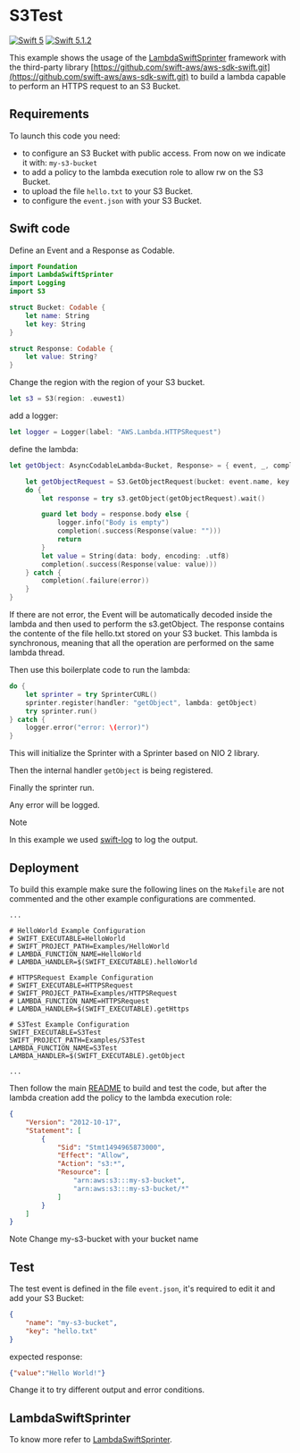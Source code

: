 # S3Test

[![Swift 5](https://img.shields.io/badge/Swift-5.0-blue.svg)](https://swift.org/download/) [![Swift 5.1.2](https://img.shields.io/badge/Swift-5.1.2-blue.svg)](https://swift.org/download/) 

This example shows the usage of the [LambdaSwiftSprinter](https://github.com/swift-sprinter/aws-lambda-swift-sprinter-core) framework with the third-party library [https://github.com/swift-aws/aws-sdk-swift.git](https://github.com/swift-aws/aws-sdk-swift.git) to build a lambda capable to perform an HTTPS request to an S3 Bucket.

## Requirements

To launch this code you need:
- to configure an S3 Bucket with public access. From now on we indicate it with: `my-s3-bucket`
- to add a policy to the lambda execution role to allow rw on the S3 Bucket.
- to upload the file `hello.txt` to your S3 Bucket.
- to configure the `event.json` with your S3 Bucket.

## Swift code

Define an Event and a Response as Codable.
```swift
import Foundation
import LambdaSwiftSprinter
import Logging
import S3

struct Bucket: Codable {
    let name: String
    let key: String
}

struct Response: Codable {
    let value: String?
}
```

Change the region with the region of your S3 bucket.

```swift
let s3 = S3(region: .euwest1)
```

add a logger:
```swift
let logger = Logger(label: "AWS.Lambda.HTTPSRequest")
```

define the lambda:
```swift
let getObject: AsyncCodableLambda<Bucket, Response> = { event, _, completion in

    let getObjectRequest = S3.GetObjectRequest(bucket: event.name, key: event.key)
    do {
        let response = try s3.getObject(getObjectRequest).wait()

        guard let body = response.body else {
            logger.info("Body is empty")
            completion(.success(Response(value: "")))
            return
        }
        let value = String(data: body, encoding: .utf8)
        completion(.success(Response(value: value)))
    } catch {
        completion(.failure(error))
    }
}
```

If there are not error, the Event will be automatically decoded inside the lambda and then used to perform the s3.getObject.
The response contains the contente of the file hello.txt stored on your S3 bucket.
This lambda is synchronous, meaning that all the operation are performed on the same lambda thread.

Then use this boilerplate code to run the lambda:
```swift
do {
    let sprinter = try SprinterCURL()
    sprinter.register(handler: "getObject", lambda: getObject)
    try sprinter.run()
} catch {
    logger.error("error: \(error)")
}

```

This will initialize the Sprinter with a Sprinter based on NIO 2 library.

Then the internal handler `getObject` is being registered.

Finally the sprinter run.

Any error will be logged.

Note

In this example we used [swift-log](https://github.com/apple/swift-log.git) to log the output.

## Deployment

To build this example make sure the following lines on the `Makefile` are not commented and the other example configurations are commented.

```
...

# HelloWorld Example Configuration
# SWIFT_EXECUTABLE=HelloWorld
# SWIFT_PROJECT_PATH=Examples/HelloWorld
# LAMBDA_FUNCTION_NAME=HelloWorld
# LAMBDA_HANDLER=$(SWIFT_EXECUTABLE).helloWorld

# HTTPSRequest Example Configuration
# SWIFT_EXECUTABLE=HTTPSRequest
# SWIFT_PROJECT_PATH=Examples/HTTPSRequest
# LAMBDA_FUNCTION_NAME=HTTPSRequest
# LAMBDA_HANDLER=$(SWIFT_EXECUTABLE).getHttps

# S3Test Example Configuration
SWIFT_EXECUTABLE=S3Test
SWIFT_PROJECT_PATH=Examples/S3Test
LAMBDA_FUNCTION_NAME=S3Test
LAMBDA_HANDLER=$(SWIFT_EXECUTABLE).getObject

...
```

Then follow the main [README](https://github.com/swift-sprinter/aws-lambda-swift-sprinter) to build and test the code, but after the lambda creation add the policy to the lambda execution role:


```json
{
    "Version": "2012-10-17",
    "Statement": [
        {
            "Sid": "Stmt1494965873000",
            "Effect": "Allow",
            "Action": "s3:*",
            "Resource": [
                "arn:aws:s3:::my-s3-bucket",
                "arn:aws:s3:::my-s3-bucket/*"
            ]
        }
    ]
}
```

Note
Change my-s3-bucket with your bucket name

## Test

The test event is defined in the file `event.json`, it's required to edit it and add your S3 Bucket:
```json
{
    "name": "my-s3-bucket",
    "key": "hello.txt"
}
```

expected response:

```json
{"value":"Hello World!"}
```

Change it to try different output and error conditions.

## LambdaSwiftSprinter

To know more refer to [LambdaSwiftSprinter](https://github.com/swift-sprinter/aws-lambda-swift-sprinter-core).

